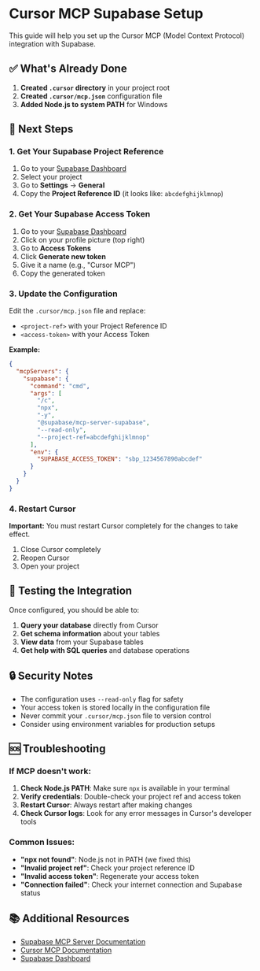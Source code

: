 # Cursor MCP Supabase Setup

This guide will help you set up the Cursor MCP (Model Context Protocol) integration with Supabase.

## ✅ What's Already Done

1. **Created `.cursor` directory** in your project root
2. **Created `.cursor/mcp.json`** configuration file
3. **Added Node.js to system PATH** for Windows

## 🔧 Next Steps

### 1. Get Your Supabase Project Reference

1. Go to your [Supabase Dashboard](https://supabase.com/dashboard)
2. Select your project
3. Go to **Settings** → **General**
4. Copy the **Project Reference ID** (it looks like: `abcdefghijklmnop`)

### 2. Get Your Supabase Access Token

1. Go to your [Supabase Dashboard](https://supabase.com/dashboard)
2. Click on your profile picture (top right)
3. Go to **Access Tokens**
4. Click **Generate new token**
5. Give it a name (e.g., "Cursor MCP")
6. Copy the generated token

### 3. Update the Configuration

Edit the `.cursor/mcp.json` file and replace:

- `<project-ref>` with your Project Reference ID
- `<access-token>` with your Access Token

**Example:**
```json
{
  "mcpServers": {
    "supabase": {
      "command": "cmd",
      "args": [
        "/c",
        "npx",
        "-y",
        "@supabase/mcp-server-supabase",
        "--read-only",
        "--project-ref=abcdefghijklmnop"
      ],
      "env": {
        "SUPABASE_ACCESS_TOKEN": "sbp_1234567890abcdef"
      }
    }
  }
}
```

### 4. Restart Cursor

**Important:** You must restart Cursor completely for the changes to take effect.

1. Close Cursor completely
2. Reopen Cursor
3. Open your project

## 🧪 Testing the Integration

Once configured, you should be able to:

1. **Query your database** directly from Cursor
2. **Get schema information** about your tables
3. **View data** from your Supabase tables
4. **Get help with SQL queries** and database operations

## 🔒 Security Notes

- The configuration uses `--read-only` flag for safety
- Your access token is stored locally in the configuration file
- Never commit your `.cursor/mcp.json` file to version control
- Consider using environment variables for production setups

## 🆘 Troubleshooting

### If MCP doesn't work:

1. **Check Node.js PATH**: Make sure `npx` is available in your terminal
2. **Verify credentials**: Double-check your project ref and access token
3. **Restart Cursor**: Always restart after making changes
4. **Check Cursor logs**: Look for any error messages in Cursor's developer tools

### Common Issues:

- **"npx not found"**: Node.js not in PATH (we fixed this)
- **"Invalid project ref"**: Check your project reference ID
- **"Invalid access token"**: Regenerate your access token
- **"Connection failed"**: Check your internet connection and Supabase status

## 📚 Additional Resources

- [Supabase MCP Server Documentation](https://github.com/supabase/mcp-server-supabase)
- [Cursor MCP Documentation](https://cursor.sh/docs/mcp)
- [Supabase Dashboard](https://supabase.com/dashboard)
